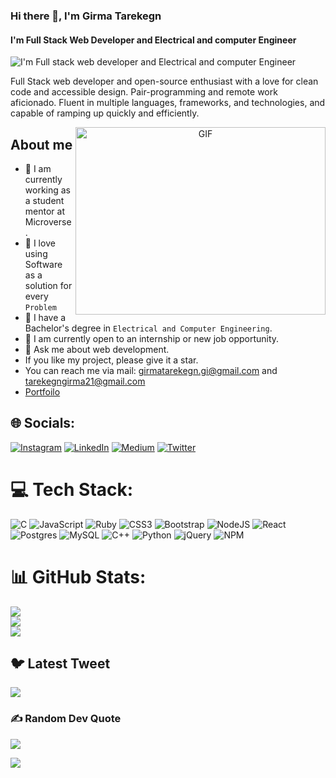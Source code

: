 
### Hi there 👋, I'm Girma Tarekegn
#### I'm Full Stack Web Developer and Electrical and computer Engineer
![I'm Full stack web developer and Electrical and computer Engineer](https://media.licdn.com/dms/image/D4D16AQFDqcW5sPiUDw/profile-displaybackgroundimage-shrink_350_1400/0/1673626721548?e=1689206400&v=beta&t=KbTHuyY68FCzMixY_82MCvCLaiMjSeAD3AsCl6p9GNc)

Full Stack web developer and open-source enthusiast with a love for clean code and accessible design. Pair-programming and remote work aficionado. Fluent in multiple languages, frameworks, and technologies, and capable of ramping up quickly and efficiently.


<a target="_blank" align="center">
  <img align="right" top="500" height="300" width="400" alt="GIF" src="https://media.giphy.com/media/SWoSkN6DxTszqIKEqv/giphy.gif">
</a>

## About me
- 🔭 I am currently working as a student mentor at Microverse. 
- 🌱 I love using Software as a solution for every `Problem` 
- 👯 I have a Bachelor's degree in `Electrical and Computer Engineering`.
- 🤔 I am currently open to an internship or new job opportunity.
- 💬 Ask me about web development.
- If you like my project, please give it a star.
- You can reach me via mail: girmatarekegn.gi@gmail.com and tarekegngirma21@gmail.com
- [Portfoilo](https://girma.onrender.com/)


## 🌐 Socials:
[![Instagram](https://img.shields.io/badge/Instagram-%23E4405F.svg?logo=Instagram&logoColor=white)](https://instagram.com/gir11_37) [![LinkedIn](https://img.shields.io/badge/LinkedIn-%230077B5.svg?logo=linkedin&logoColor=white)](https://linkedin.com/in/girma-tarekegn) [![Medium](https://img.shields.io/badge/Medium-12100E?logo=medium&logoColor=white)](https://medium.com/@@girmatarekegn.gi) [![Twitter](https://img.shields.io/badge/Twitter-%231DA1F2.svg?logo=Twitter&logoColor=white)](https://twitter.com/@GGt7045) 

# 💻 Tech Stack:
![C](https://img.shields.io/badge/c-%2300599C.svg?style=for-the-badge&logo=c&logoColor=white) ![JavaScript](https://img.shields.io/badge/javascript-%23323330.svg?style=for-the-badge&logo=javascript&logoColor=%23F7DF1E) ![Ruby](https://img.shields.io/badge/ruby-%23CC342D.svg?style=for-the-badge&logo=ruby&logoColor=white) ![CSS3](https://img.shields.io/badge/css3-%231572B6.svg?style=for-the-badge&logo=css3&logoColor=white) ![Bootstrap](https://img.shields.io/badge/bootstrap-%23563D7C.svg?style=for-the-badge&logo=bootstrap&logoColor=white) ![NodeJS](https://img.shields.io/badge/node.js-6DA55F?style=for-the-badge&logo=node.js&logoColor=white) ![React](https://img.shields.io/badge/react-%2320232a.svg?style=for-the-badge&logo=react&logoColor=%2361DAFB) ![Postgres](https://img.shields.io/badge/postgres-%23316192.svg?style=for-the-badge&logo=postgresql&logoColor=white) ![MySQL](https://img.shields.io/badge/mysql-%2300f.svg?style=for-the-badge&logo=mysql&logoColor=white) ![C++](https://img.shields.io/badge/c++-%2300599C.svg?style=for-the-badge&logo=c%2B%2B&logoColor=white) ![Python](https://img.shields.io/badge/python-3670A0?style=for-the-badge&logo=python&logoColor=ffdd54) ![jQuery](https://img.shields.io/badge/jquery-%230769AD.svg?style=for-the-badge&logo=jquery&logoColor=white) ![NPM](https://img.shields.io/badge/NPM-%23000000.svg?style=for-the-badge&logo=npm&logoColor=white)
# 📊 GitHub Stats:
![](https://github-readme-stats.vercel.app/api?username=girma336&theme=city_light&hide_border=true&include_all_commits=false&count_private=true)<br/>
![](https://github-readme-streak-stats.herokuapp.com/?user=girma336&theme=city_light&hide_border=true)<br/>
![](https://github-readme-stats.vercel.app/api/top-langs/?username=girma336&theme=city_light&hide_border=true&include_all_commits=false&count_private=true&layout=compact)

## 🐦 Latest Tweet
[![](https://gtce.itsvg.in/api?username=@GGt7045)](https://github.com/VishwaGauravIn/github-twitter-card-embed)

### ✍️ Random Dev Quote
![](https://quotes-github-readme.vercel.app/api?type=vetical&theme=radical)

[![](https://visitcount.itsvg.in/api?id=girma336&icon=0&color=0)](https://visitcount.itsvg.in)

<!-- Proudly created with GPRM ( https://gprm.itsvg.in ) -->
